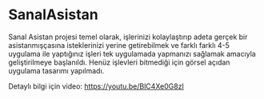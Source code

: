 # SanalAsistan
Sanal Asistan projesi temel olarak, işlerinizi kolaylaştırıp adeta gerçek bir asistanmışçasına isteklerinizi yerine getirebilmek ve farklı farklı 4-5 uygulama ile yaptığınız işleri tek uygulamada yapmanızı sağlamak amacıyla geliştirilmeye başlanıldı. Henüz işlevleri bitmediği için görsel açıdan uygulama tasarımı yapılmadı.

Detaylı bilgi için video:
https://youtu.be/BlC4Xe0G8zI

